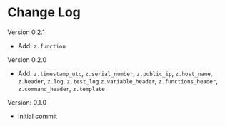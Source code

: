 # Change Log

Version 0.2.1
- Add: `z.function`


Version 0.2.0
- Add: `z.timestamp_utc`, `z.serial_number`, `z.public_ip`, `z.host_name`, `z.header`, `z.log`, `z.test_log` `z.variable_header`, `z.functions_header`, `z.command_header`, `z.template`


Version: 0.1.0
- initial commit

